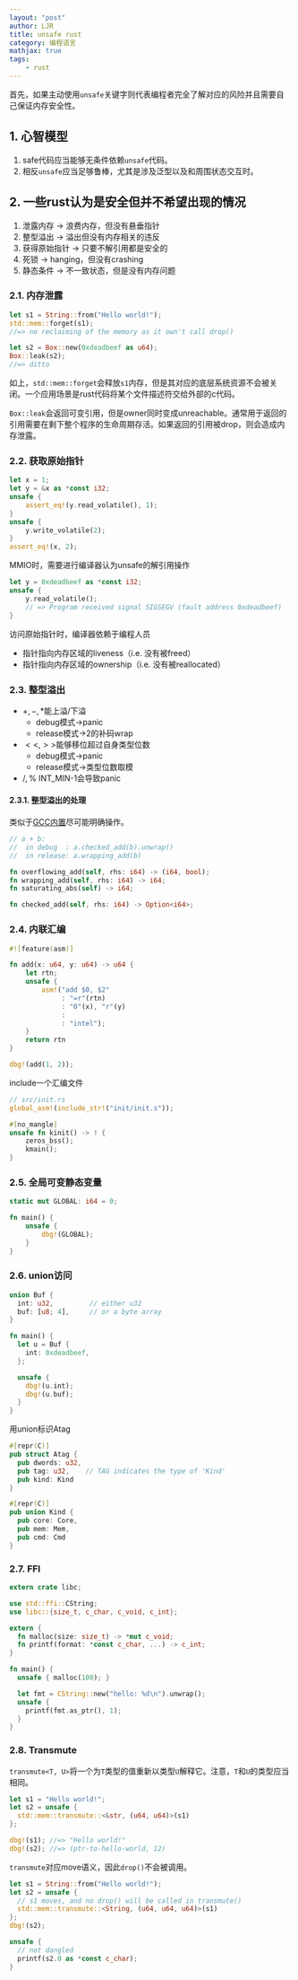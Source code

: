 ```yaml
---
layout: "post"
author: LJR
title: unsafe rust
category: 编程语言
mathjax: true
tags:
    - rust
---
```


首先，如果主动使用`unsafe`关键字则代表编程者完全了解对应的风险并且需要自己保证内存安全性。

## 1. 心智模型

1. safe代码应当能够无条件依赖`unsafe`代码。
2. 相反`unsafe`应当足够鲁棒，尤其是涉及泛型以及和周围状态交互时。

## 2. 一些rust认为是安全但并不希望出现的情况

1. 泄露内存 -> 浪费内存，但没有悬垂指针
2. 整型溢出 -> 溢出但没有内存相关的违反
3. 获得原始指针 -> 只要不解引用都是安全的
4. 死锁 -> hanging，但没有crashing
5. 静态条件 -> 不一致状态，但是没有内存问题

### 2.1. 内存泄露

```rust
let s1 = String::from("Hello world!");
std::mem::forget(s1);
//=> no reclaiming of the memory as it own't call drop()

let s2 = Box::new(0xdeadbeef as u64);
Box::leak(s2);
//=> ditto
```

如上，`std::mem::forget`会释放`s1`内存，但是其对应的底层系统资源不会被关闭。一个应用场景是rust代码将某个文件描述符交给外部的c代码。

`Box::leak`会返回可变引用，但是owner同时变成unreachable。通常用于返回的引用需要在剩下整个程序的生命周期存活。如果返回的引用被drop，则会造成内存泄露。

### 2.2. 获取原始指针

```rust
let x = 1;
let y = &x as *const i32;
unsafe {
    assert_eq!(y.read_volatile(), 1);
}
unsafe {
    y.write_volatile(2);
}
assert_eq!(x, 2);
```

MMIO时，需要进行编译器认为unsafe的解引用操作

```rust
let y = 0xdeadbeef as *const i32;
unsafe {
    y.read_volatile();
    // => Program received signal SIGSEGV (fault address 0xdeadbeef)
}
```

访问原始指针时，编译器依赖于编程人员

+ 指针指向内存区域的liveness（i.e. 没有被freed）
+ 指针指向内存区域的ownership（i.e. 没有被reallocated）

### 2.3. 整型溢出

+ $+, -, *$能上溢/下溢
  + debug模式->panic
  + release模式->2的补码wrap
+ $<<, >>$能够移位超过自身类型位数
  + debug模式->panic
  + release模式->类型位数取模
+ $/, \%$ INT_MIN-1会导致panic

#### 2.3.1. 整型溢出的处理

类似于[GCC内置](https://gcc.gnu.org/onlinedocs/gcc/Integer-Overflow-Builtins.html)尽可能明确操作。

```rust
// a + b:
//  in debug  : a.checked_add(b).unwrap()
//  in release: a.wrapping_add(b)

fn overflowing_add(self, rhs: i64) -> (i64, bool);
fn wrapping_add(self, rhs: i64) -> i64;
fn saturating_abs(self) -> i64;

fn checked_add(self, rhs: i64) -> Option<i64>;
```

### 2.4. 内联汇编

```rust
#![feature(asm)]

fn add(x: u64, y: u64) -> u64 {
    let rtn;
    unsafe {
        asm!("add $0, $2"
             : "=r"(rtn)
             : "0"(x), "r"(y)
             :
             : "intel");
    }
    return rtn
}

dbg!(add(1, 2));
```

include一个汇编文件

```rust
// src/init.rs
global_asm!(include_str!("init/init.s"));

#[no_mangle]
unsafe fn kinit() -> ! {
    zeros_bss();
    kmain();
}
```

### 2.5. 全局可变静态变量

```rust
static mut GLOBAL: i64 = 0;

fn main() {
    unsafe {
        dbg!(GLOBAL);
    }
}
```

### 2.6. union访问

```rust
union Buf {
  int: u32,         // either u32
  buf: [u8; 4],     // or a byte array
}

fn main() {
  let u = Buf {
    int: 0xdeadbeef,
  };

  unsafe {
    dbg!(u.int);
    dbg!(u.buf);
  }
}
```

用union标识Atag

```rust
#[repr(C)]
pub struct Atag {
  pub dwords: u32,
  pub tag: u32,    // TAG indicates the type of 'Kind'
  pub kind: Kind
}

#[repr(C)]
pub union Kind {
  pub core: Core,
  pub mem: Mem,
  pub cmd: Cmd
}
```

### 2.7. FFI

```rust
extern crate libc;

use std::ffi::CString;
use libc::{size_t, c_char, c_void, c_int};

extern {
  fn malloc(size: size_t) -> *mut c_void;
  fn printf(format: *const c_char, ...) -> c_int;
}

fn main() {
  unsafe { malloc(100); }

  let fmt = CString::new("hello: %d\n").unwrap();
  unsafe {
    printf(fmt.as_ptr(), 1);
  }
}
```

### 2.8. Transmute

`transmute<T, U>`将一个为`T`类型的值重新以类型`U`解释它。注意，`T`和`U`的类型应当相同。

```rust
let s1 = "Hello world!";
let s2 = unsafe {
  std::mem::transmute::<&str, (u64, u64)>(s1)
};

dbg!(s1); //=> "Hello world!"
dbg!(s2); //=> (ptr-to-hello-world, 12)
```

`transmute`对应move语义，因此`drop()`不会被调用。

```rust
let s1 = String::from("Hello world!");
let s2 = unsafe {
  // s1 moves, and no drop() will be called in transmute()
  std::mem::transmute::<String, (u64, u64, u64)>(s1)
};
dbg!(s2);

unsafe {
  // not dangled
  printf(s2.0 as *const c_char);
}
```
